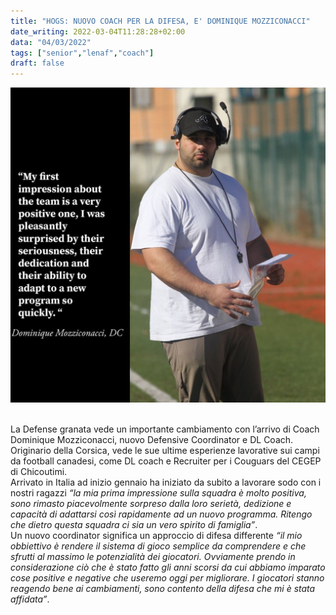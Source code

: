 ```yaml
---
title: "HOGS: NUOVO COACH PER LA DIFESA, E' DOMINIQUE MOZZICONACCI"
date_writing: 2022-03-04T11:28:28+02:00
data: "04/03/2022"
tags: ["senior","lenaf","coach"]
draft: false
---
```


<center>
<img class="articolo" src="../img/2022/intervista_coach_mozziconacci.jpg">
</center>
<br />

La Defense granata vede un importante cambiamento con l’arrivo di Coach Dominique Mozziconacci, nuovo Defensive Coordinator e DL Coach.  
Originario della Corsica, vede le sue ultime esperienze lavorative sui campi da football canadesi, come DL coach e Recruiter per i Couguars del CEGEP di Chicoutimi.⁣⁣⁣⁣  
Arrivato in Italia ad inizio gennaio ha iniziato da subito a lavorare sodo con i nostri ragazzi *“⁣la mia prima impressione sulla squadra è molto positiva, sono rimasto piacevolmente sorpreso dalla loro serietà, dedizione e capacità di adattarsi così rapidamente ad un nuovo programma. Ritengo che dietro questa squadra ci sia un vero spirito di famiglia⁣”*.⁣⁣⁣⁣  
⁣Un nuovo coordinator significa  un approccio di difesa differente *“il mio obbiettivo è rendere il sistema di gioco semplice da comprendere e che sfrutti al massimo le potenzialità dei giocatori. Ovviamente prendo in considerazione ciò che è stato fatto gli anni scorsi da cui abbiamo imparato cose positive e negative che useremo oggi per migliorare. I giocatori stanno reagendo bene ai cambiamenti, sono contento della difesa che mi è stata affidata”*.